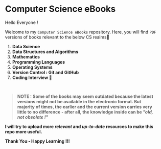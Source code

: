 # Computer Science eBooks

Hello Everyone !

Welcome to my `Computer Science eBooks` repository. Here, you will find `PDF` versions of books relevant to the below CS realms🔻
1. <b>Data Science</b>
2. <b>Data Structures and Algorithms</b>
3. <b>Mathematics</b>
4. <b>Programming Languages</b>
5. <b>Operating Systems</b>
6. <b>Version Control : Git and GitHub</b>
7. <b>Coding Interview 🌟<b>

<br>
 
 >NOTE : Some of the books may seem outdated because the latest versions might not be available in the electronic format. But majority of times, the earlier and the current version carries very little to no difference - after all, the knowledge inside can be <b><i>"old, not obsolete !"</i></b>

I will try to upload more <i>relevant</i> and <i>up-to-date</i> resources to make this repo more useful.

Thank You - Happy Learning !!! 
